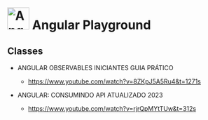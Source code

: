 

# <img src="https://angular.io/assets/images/logos/angular/angular.png" alt="Angular Icon" width="50"/>  Angular Playground

## Classes

- ANGULAR OBSERVABLES INICIANTES GUIA PRÁTICO
  - https://www.youtube.com/watch?v=8ZKpJ5A5Ru4&t=1271s

- ANGULAR: CONSUMINDO API ATUALIZADO 2023
  - https://www.youtube.com/watch?v=rjrQpMYtTUw&t=312s
